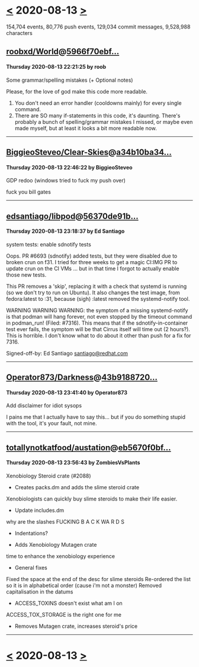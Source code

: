 # [<](2020-08-12.md) 2020-08-13 [>](2020-08-14.md)

154,704 events, 80,776 push events, 129,034 commit messages, 9,528,988 characters


## [roobxd/World](https://github.com/roobxd/World)@[5966f70ebf...](https://github.com/roobxd/World/commit/5966f70ebfdd8c34d88529216b7fdd154c5e956b)
#### Thursday 2020-08-13 22:21:25 by roob

Some grammar/spelling mistakes (+ Optional notes)

Please, for the love of god make this code more readable. 
1) You don't need an error handler (cooldowns mainly) for every single command.
2) There are SO many if-statements in this code, it's daunting. 
There's probably a bunch of spelling/grammar mistakes I missed, or maybe even made myself, but at least it looks a bit more readable now.

---
## [BiggieoSteveo/Clear-Skies](https://github.com/BiggieoSteveo/Clear-Skies)@[a34b10ba34...](https://github.com/BiggieoSteveo/Clear-Skies/commit/a34b10ba3461386f344f3be511a51cf0058b72d0)
#### Thursday 2020-08-13 22:46:22 by BiggieoSteveo

GDP redoo (windows tried to fuck my push over)

fuck you bill gates

---
## [edsantiago/libpod](https://github.com/edsantiago/libpod)@[56370de91b...](https://github.com/edsantiago/libpod/commit/56370de91b2b01d60eff437884750a9e829d0085)
#### Thursday 2020-08-13 23:18:37 by Ed Santiago

system tests: enable sdnotify tests

Oops. PR #6693 (sdnotify) added tests, but they were disabled
due to broken crun on f31. I tried for three weeks to get a
magic CI:IMG PR to update crun on the CI VMs ... but in that
time I forgot to actually enable those new tests.

This PR removes a 'skip', replacing it with a check that systemd
is running (so we don't try to run on Ubuntu). It also changes
the test image, from fedora:latest to :31, because (sigh) :latest
removed the systemd-notify tool.

WARNING WARNING WARNING: the symptom of a missing systemd-notify
is that podman will hang forever, not even stopped by the timeout
command in podman_run! (Filed: #7316). This means that if the
sdnotify-in-container test ever fails, the symptom will be that
Cirrus itself will time out (2 hours?). This is horrible. I
don't know what to do about it other than push for a fix for 7316.

Signed-off-by: Ed Santiago <santiago@redhat.com>

---
## [Operator873/Darkness](https://github.com/Operator873/Darkness)@[43b9188720...](https://github.com/Operator873/Darkness/commit/43b9188720f3023c05f55429b9d794459cc47f1b)
#### Thursday 2020-08-13 23:41:40 by Operator873

Add disclaimer for idiot sysops

I pains me that I actually have to say this... but if you do something stupid with the tool, it's your fault, not mine.

---
## [totallynotkatfood/austation](https://github.com/totallynotkatfood/austation)@[eb5670f0bf...](https://github.com/totallynotkatfood/austation/commit/eb5670f0bf11a0dc44dd5f27af8a5e6a1962cf63)
#### Thursday 2020-08-13 23:56:43 by ZombiesVsPlants

Xenobiology Steroid crate (#2088)

* Creates packs.dm and adds the slime steroid crate

Xenobiologists can quickly buy slime steroids to make their life easier.

* Update includes.dm

why are the slashes FUCKING B A C K WA R D S

* Indentations?

* Adds Xenobiology Mutagen crate

time to enhance the xenobiology experience

* General fixes

Fixed the space at the end of the desc for slime steroids
Re-ordered the list so it is in alphabetical order (cause i'm not a monster)
Removed capitalisation in the datums

* ACCESS_TOXINS doesn't exist what am I on

ACCESS_TOX_STORAGE is the right one for me

* Removes Mutagen crate, increases steroid's price

---

# [<](2020-08-12.md) 2020-08-13 [>](2020-08-14.md)

